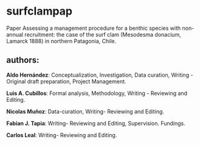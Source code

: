 # surfclampap

Paper Assessing a management procedure for a benthic species with non-annual recruitment: the case of the surf clam (Mesodesma donacium, Lamarck 1888) in northern Patagonia, Chile. 

## authors:

**Aldo Hernández**: Conceptualization, Investigation, Data curation, Writing - Original draft preparation, Project Management.

**Luis A. Cubillos**: Formal analysis, Methodology, Writing - Reviewing and Editing.

**Nicolas Muñoz**: Data-curation, Writing- Reviewing and Editing.

**Fabian J. Tapia**: Writing- Reviewing and Editing, Supervision. Fundings.

**Carlos Leal**: Writing- Reviewing and Editing.
